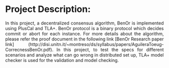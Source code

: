 # Project Description:
<p align= "Justify">
In this project, a decentralized consensus algorithm, BenOr is implemented using PlusCal and TLA+. BenOr protocol is a binary protocol which decides commit or abort for each instance. For more details about the algorithm, please refer the proof document in the following link
[BenOr Research paper link] (http://disi.unitn.it/~montreso/ds/syllabus/papers/AguileraToeug-CorrecnessBenOr.pdf). In this project, to test the specs for different scenarios and analyze what can go wrong in distributed set up, TLA+ model checker is used for the validation and model checking.
</p>
